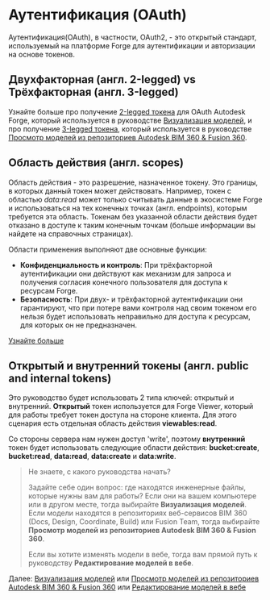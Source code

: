 # Аутентификация (OAuth)

Аутентификация(OAuth), в частности, OAuth2, - это открытый стандарт, используемый на платформе Forge для аутентификации и авторизации на основе токенов. 
## Двухфакторная (англ. 2-legged) vs Трёхфакторная (англ. 3-legged)

Узнайте больше про получение [2-legged токена](https://developer.autodesk.com/en/docs/oauth/v2/tutorials/get-2-legged-token/) для OAuth Autodesk Forge, который используется в руководстве [Визуализация моделей](tutorials/viewmodels), и про получение [3-legged токена](https://developer.autodesk.com/en/docs/oauth/v2/tutorials/get-3-legged-token/), который используется в руководстве [Просмотр моделей из репозиториев Autodesk BIM 360 & Fusion 360](tutorials/viewhubmodels).

## Область действия (англ. scopes)

Область действия - это разрешение, назначенное токену. Это границы, в которых данный токен может действовать. Например, токен с областью  _data:read_ может только считывать данные в экосистеме Forge и использоваться на тех конечных точках (англ. endpoints), которым требуется эта область. Токенам без указанной области действия будет отказано в доступе к таким конечным точкам (больше информации вы найдете на справочных страницах).

Области применения выполняют две основные функции:

- **Конфиденциальность и контроль**: При трёхфакторной аутентификации они действуют как механизм для запроса и получения согласия конечного пользователя для доступа к ресурсам Forge. 
- **Безопасность**: При двух- и трёхфакторной аутентификации они гарантируют, что при потере вами контроля над своим токеном его нельзя будет использовать неправильно для доступа к ресурсам, для которых он не предназначен.

[Узнайте больше](https://developer.autodesk.com/en/docs/oauth/v2/overview/scopes/)

## Открытый и внутренний токены (англ. public and internal tokens)

Это руководство будет использовать 2 типа ключей: открытый и внутренний. **Открытый** токен используется для Forge Viewer, который для работы требует токен доступа на стороне клиента. Для этого сценария есть отдельная область действия **viewables:read**. 

Со стороны сервера нам нужен доступ 'write', поэтому **внутренний** токен будет использовать следующие области действия: **bucket:create**, **bucket:read**, **data:read**, **data:create** и **data:write**.

> Не знаете, с какого руководства начать?
> 
> Задайте себе один вопрос: где находятся инженерные файлы, которые нужны вам для работы?
> Если они на вашем компьютере или в другом месте, тогда выбирайте **Визуализация моделей**. Если модели находятся в репозиториях веб-сервисов BIM 360 (Docs, Design, Coordinate, Build) или Fusion Team, тогда выбирайте **Просмотр моделей из репозиториев Autodesk BIM 360 & Fusion 360**.
>
> Если вы хотите изменять модели в вебе, тогда вам прямой путь к руководству **Редактирование моделей в вебе**.

Далее: [Визуализация моделей](tutorials/viewmodels) или [Просмотр моделей из репозиториев Autodesk BIM 360 & Fusion 360](tutorials/viewhubmodels) или [Редактирование моделей в вебе](tutorials/modifymodels)
